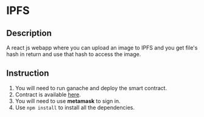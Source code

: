 # IPFS
## Description
A react js webapp where you can upload an image to IPFS and you get file's hash in return and use that hash to access the image.

## Instruction
1. You will need to run ganache and deploy the smart contract.
2. Contract is available [here](https://github.com/dhruvampatel/ipfs/blob/main/Ipfs.sol).
3. You will need to use **metamask** to sign in.
4. Use `npm install` to install all the dependencies.
